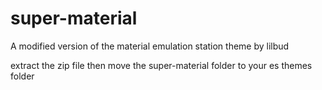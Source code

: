 # super-material
A modified version of the material emulation station theme by lilbud

extract the zip file then move the super-material folder to your es themes folder

